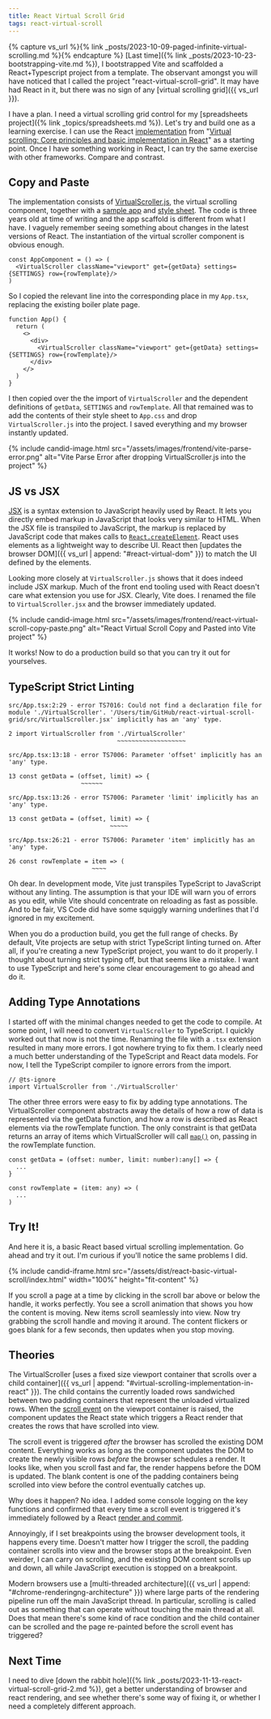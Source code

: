 ```yaml
---
title: React Virtual Scroll Grid
tags: react-virtual-scroll
---
```


{% capture vs_url %}{% link _posts/2023-10-09-paged-infinite-virtual-scrolling.md %}{% endcapture %}
[Last time]({% link _posts/2023-10-23-bootstrapping-vite.md %}), I bootstrapped Vite and scaffolded a React+Typescript project from a template. The observant amongst you will have noticed that I called the project "react-virtual-scroll-grid". It may have had React in it, but there was no sign of any [virtual scrolling grid]({{ vs_url }}). 

I have a plan. I need a virtual scrolling grid control for my [spreadsheets project]({% link _topics/spreadsheets.md %}). Let's try and build one as a learning exercise. I can use the React [implementation](https://github.com/dhilt/react-virtual-scrolling) from "[Virtual scrolling: Core principles and basic implementation in React](/https://blog.logrocket.com/virtual-scrolling-core-principles-and-basic-implementation-in-react/)" as a starting point. Once I have something working in React, I can try the same exercise with other frameworks. Compare and contrast. 

## Copy and Paste

The implementation consists of [VirtualScroller.js](https://github.com/dhilt/react-virtual-scrolling/blob/basics/basics/src/VirtualScroller.js), the virtual scrolling component, together with a [sample app](https://github.com/dhilt/react-virtual-scrolling/blob/basics/basics/src/index.js) and [style sheet](https://github.com/dhilt/react-virtual-scrolling/blob/basics/basics/src/style.css). The code is three years old at time of writing and the app scaffold is different from what I have. I vaguely remember seeing something about changes in the latest versions of React. The instantiation of the virtual scroller component is obvious enough.

```
const AppComponent = () => (
  <VirtualScroller className="viewport" get={getData} settings={SETTINGS} row={rowTemplate}/>
)
```

So I copied the relevant line into the corresponding place in my `App.tsx`, replacing the existing boiler plate page. 

```
function App() {
  return (
    <>
      <div>
        <VirtualScroller className="viewport" get={getData} settings={SETTINGS} row={rowTemplate}/>
      </div>
    </>
  )
}
```

I then copied over the the import of `VirtualScroller` and the dependent definitions of `getData`, `SETTINGS` and `rowTemplate`. All that remained was to add the contents of their style sheet to `App.css` and drop `VirtualScroller.js` into the project. I saved everything and my browser instantly updated.

{% include candid-image.html src="/assets/images/frontend/vite-parse-error.png" alt="Vite Parse Error after dropping VirtualScroller.js into the project" %}

## JS vs JSX

[JSX](https://react.dev/learn/writing-markup-with-jsx) is a syntax extension to JavaScript heavily used by React. It lets you directly embed markup in JavaScript that looks very similar to HTML. When the JSX file is transpiled to JavaScript, the markup is replaced by JavaScript code that makes calls to [`React.createElement`](https://react.dev/reference/react/createElement). React uses elements as a lightweight way to describe UI. React then [updates the browser DOM]({{ vs_url | append: "#react-virtual-dom" }}) to match the UI defined by the elements. 

Looking more closely at `VirtualScroller.js` shows that it does indeed include JSX markup. Much of the front end tooling used with React doesn't care what extension you use for JSX. Clearly, Vite does. I renamed the file to `VirtualScroller.jsx` and the browser immediately updated.

{% include candid-image.html src="/assets/images/frontend/react-virtual-scroll-copy-paste.png" alt="React Virtual Scroll Copy and Pasted into Vite project" %}

It works! Now to do a production build so that you can try it out for yourselves. 

## TypeScript Strict Linting

```
src/App.tsx:2:29 - error TS7016: Could not find a declaration file for module './VirtualScroller'. '/Users/tim/GitHub/react-virtual-scroll-grid/src/VirtualScroller.jsx' implicitly has an 'any' type.

2 import VirtualScroller from './VirtualScroller'
                              ~~~~~~~~~~~~~~~~~~~

src/App.tsx:13:18 - error TS7006: Parameter 'offset' implicitly has an 'any' type.

13 const getData = (offset, limit) => {
                    ~~~~~~

src/App.tsx:13:26 - error TS7006: Parameter 'limit' implicitly has an 'any' type.

13 const getData = (offset, limit) => {
                            ~~~~~

src/App.tsx:26:21 - error TS7006: Parameter 'item' implicitly has an 'any' type.

26 const rowTemplate = item => (
                       ~~~~
```

Oh dear. In development mode, Vite just transpiles TypeScript to JavaScript without any linting. The assumption is that your IDE will warn you of errors as you edit, while Vite should concentrate on reloading as fast as possible. And to be fair, VS Code did have some squiggly warning underlines that I'd ignored in my excitement. 

When you do a production build, you get the full range of checks. By default, Vite projects are setup with strict TypeScript linting turned on. After all, if you're creating a new TypeScript project, you want to do it properly. I thought about turning strict typing off, but that seems like a mistake. I want to use TypeScript and here's some clear encouragement to go ahead and do it. 

## Adding Type Annotations

I started off with the minimal changes needed to get the code to compile. At some point, I will need to convert `VirtualScroller` to TypeScript. I quickly worked out that now is not the time. Renaming the file with a `.tsx` extension resulted in many more errors. I got nowhere trying to fix them. I clearly need a much better understanding of the TypeScript and React data models. For now, I tell the TypeScript compiler to ignore errors from the import. 

```
// @ts-ignore
import VirtualScroller from './VirtualScroller'
```

The other three errors were easy to fix by adding type annotations. The VirtualScroller component abstracts away the details of how a row of data is represented via the getData function, and how a row is described as React elements via the rowTemplate function. The only constraint is that getData returns an array of items which VirtualScroller will call [`map()`](https://developer.mozilla.org/en-US/docs/Web/JavaScript/Reference/Global_Objects/Array/map) on, passing in the rowTemplate function. 

```
const getData = (offset: number, limit: number):any[] => {
  ...
}

const rowTemplate = (item: any) => (
  ...
)
```

## Try It!

And here it is, a basic React based virtual scrolling implementation. Go ahead and try it out. I'm curious if you'll notice the same problems I did. 

{% include candid-iframe.html src="/assets/dist/react-basic-virtual-scroll/index.html" width="100%" height="fit-content" %}

If you scroll a page at a time by clicking in the scroll bar above or below the handle, it works perfectly. You see a scroll animation that shows you how the content is moving. New items scroll seamlessly into view. Now try grabbing the scroll handle and moving it around. The content flickers or goes blank for a few seconds, then updates when you stop moving. 

## Theories

The VirtualScroller [uses a fixed size viewport container that scrolls over a child container]({{ vs_url | append: "#virtual-scrolling-implementation-in-react" }}). The child contains the currently loaded rows sandwiched between two padding containers that represent the unloaded virtualized rows. When the [scroll event](https://developer.mozilla.org/en-US/docs/Web/API/Element/scroll_event) on the viewport container is raised, the component updates the React state which triggers a React render that creates the rows that have scrolled into view. 

The scroll event is triggered *after* the browser has scrolled the existing DOM content. Everything works as long as the component updates the DOM to create the newly visible rows *before* the browser schedules a render. It looks like, when you scroll fast and far, the render happens before the DOM is updated. The blank content is one of the padding containers being scrolled into view before the control eventually catches up. 

Why does it happen? No idea. I added some console logging on the key functions and confirmed that every time a scroll event is triggered it's immediately followed by a React [render and commit](https://react.dev/learn/render-and-commit). 

Annoyingly, if I set breakpoints using the browser development tools, it happens every time. Doesn't matter how I trigger the scroll, the padding container scrolls into view and the browser stops at the breakpoint. Even weirder, I can carry on scrolling, and the existing DOM content scrolls up and down, all while JavaScript execution is stopped on a breakpoint.

Modern browsers use a [multi-threaded architecture]({{ vs_url | append: "#chrome-renderingng-architecture" }}) where large parts of the rendering pipeline run off the main JavaScript thread. In particular, scrolling is called out as something that can operate without touching the main thread at all. Does that mean there's some kind of race condition and the child container can be scrolled and the page re-painted before the scroll event has triggered?

## Next Time

I need to dive [down the rabbit hole]({% link _posts/2023-11-13-react-virtual-scroll-grid-2.md %}), get a better understanding of browser and react rendering, and see whether there's some way of fixing it, or whether I need a completely different approach.
